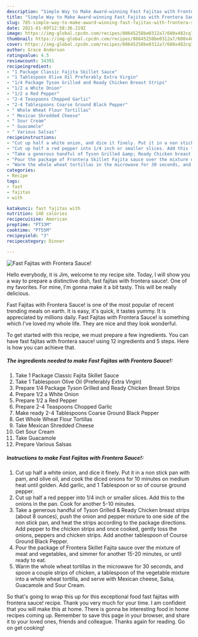 ```yaml
---
description: "Simple Way to Make Award-winning Fast Fajitas with Frontera Sauce!"
title: "Simple Way to Make Award-winning Fast Fajitas with Frontera Sauce!"
slug: 785-simple-way-to-make-award-winning-fast-fajitas-with-frontera-sauce
date: 2021-01-09T12:58:36.219Z
image: https://img-global.cpcdn.com/recipes/08645258be0312a7/680x482cq70/fast-fajitas-with-frontera-sauce-recipe-main-photo.jpg
thumbnail: https://img-global.cpcdn.com/recipes/08645258be0312a7/680x482cq70/fast-fajitas-with-frontera-sauce-recipe-main-photo.jpg
cover: https://img-global.cpcdn.com/recipes/08645258be0312a7/680x482cq70/fast-fajitas-with-frontera-sauce-recipe-main-photo.jpg
author: Grace Anderson
ratingvalue: 4.5
reviewcount: 34391
recipeingredient:
- "1 Package Classic Fajita Skillet Sauce"
- "1 Tablespoon Olive Oil Preferably Extra Virgin"
- "1/4 Package Tyson Grilled and Ready Chicken Breast Strips"
- "1/2 a White Onion"
- "1/2 a Red Pepper"
- "2-4 Teaspoons Chopped Garlic"
- "2-4 Tablespoons Coarse Ground Black Pepper"
- " Whole Wheat Flour Tortillas"
- " Mexican Shredded Cheese"
- " Sour Cream"
- " Guacamole"
- " Various Salsas"
recipeinstructions:
- "Cut up half a white onion, and dice it finely. Put it in a non stick pan with pam, and olive oil, and cook the diced onions for 10 minutes on medium heat until golden. Add garlic, and 1 Tablespoon or so of course ground pepper."
- "Cut up half a red pepper into 1/4 inch or smaller slices. Add this to the onions in the pan. Cook for another 5-10 minutes."
- "Take a generous handful of Tyson Grilled &amp; Ready Chicken breast strips (about 8 ounces), push the onion and pepper mixture to one side of the non stick pan, and heat the strips according to the package directions. Add pepper to the chicken strips and once cooked, gently toss the onions, peppers and chicken strips. Add another tablespoon of Course Ground Black Pepper."
- "Pour the package of Frontera Skillet Fajita sauce over the mixture of meat and vegetables, and simmer for another 15-20 minutes, or until ready to eat."
- "Warm the whole wheat tortillas in the microwave for 30 seconds, and spoon a couple strips of chicken, a tablespoon of the vegetable mixture into a whole wheat tortilla, and serve with Mexican cheese, Salsa, Guacamole and Sour Cream."
categories:
- Recipe
tags:
- fast
- fajitas
- with

katakunci: fast fajitas with 
nutrition: 148 calories
recipecuisine: American
preptime: "PT33M"
cooktime: "PT55M"
recipeyield: "3"
recipecategory: Dinner

---
```



![Fast Fajitas with Frontera Sauce!](https://img-global.cpcdn.com/recipes/08645258be0312a7/680x482cq70/fast-fajitas-with-frontera-sauce-recipe-main-photo.jpg)

Hello everybody, it is Jim, welcome to my recipe site. Today, I will show you a way to prepare a distinctive dish, fast fajitas with frontera sauce!. One of my favorites. For mine, I'm gonna make it a bit tasty. This will be really delicious.

Fast Fajitas with Frontera Sauce! is one of the most popular of recent trending meals on earth. It is easy, it's quick, it tastes yummy. It is appreciated by millions daily. Fast Fajitas with Frontera Sauce! is something which I've loved my whole life. They are nice and they look wonderful.




To get started with this recipe, we must prepare a few ingredients. You can have fast fajitas with frontera sauce! using 12 ingredients and 5 steps. Here is how you can achieve that.

<!--inarticleads1-->

##### The ingredients needed to make Fast Fajitas with Frontera Sauce!:

1. Take 1 Package Classic Fajita Skillet Sauce
1. Take 1 Tablespoon Olive Oil (Preferably Extra Virgin)
1. Prepare 1/4 Package Tyson Grilled and Ready Chicken Breast Strips
1. Prepare 1/2 a White Onion
1. Prepare 1/2 a Red Pepper
1. Prepare 2-4 Teaspoons Chopped Garlic
1. Make ready 2-4 Tablespoons Coarse Ground Black Pepper
1. Get  Whole Wheat Flour Tortillas
1. Take  Mexican Shredded Cheese
1. Get  Sour Cream
1. Take  Guacamole
1. Prepare  Various Salsas




<!--inarticleads2-->

##### Instructions to make Fast Fajitas with Frontera Sauce!:

1. Cut up half a white onion, and dice it finely. Put it in a non stick pan with pam, and olive oil, and cook the diced onions for 10 minutes on medium heat until golden. Add garlic, and 1 Tablespoon or so of course ground pepper.
1. Cut up half a red pepper into 1/4 inch or smaller slices. Add this to the onions in the pan. Cook for another 5-10 minutes.
1. Take a generous handful of Tyson Grilled &amp; Ready Chicken breast strips (about 8 ounces), push the onion and pepper mixture to one side of the non stick pan, and heat the strips according to the package directions. Add pepper to the chicken strips and once cooked, gently toss the onions, peppers and chicken strips. Add another tablespoon of Course Ground Black Pepper.
1. Pour the package of Frontera Skillet Fajita sauce over the mixture of meat and vegetables, and simmer for another 15-20 minutes, or until ready to eat.
1. Warm the whole wheat tortillas in the microwave for 30 seconds, and spoon a couple strips of chicken, a tablespoon of the vegetable mixture into a whole wheat tortilla, and serve with Mexican cheese, Salsa, Guacamole and Sour Cream.




So that's going to wrap this up for this exceptional food fast fajitas with frontera sauce! recipe. Thank you very much for your time. I am confident that you will make this at home. There is gonna be interesting food in home recipes coming up. Remember to save this page in your browser, and share it to your loved ones, friends and colleague. Thanks again for reading. Go on get cooking!
